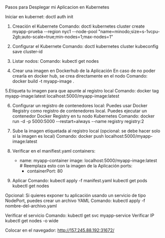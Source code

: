 Pasos para Desplegar mi Aplicacion en Kubernetes

Iniciar en kubernet:
doctl auth init

1. Creación el Kubernete
  Comando:
          doctl kubernetes cluster create myapp-prueba --region nyc1 --node-pool "name=minodo;size=s-1vcpu-2gb;auto-scale=true;min-nodes=1;max-nodes=1"
   
2. Configurar el Kubernete
  Comando:
          doctl kubernetes cluster kubeconfig save cluster-id
3. Listar nodos:
  Comando:
          kubectl get nodes
   
4. Crear una imagen en Dockerhub de la Aplicación
  En caso de no poder crearla en docker hub, se crea directamente en el nodo 
   Comando:
           docker build -t myapp-image .

5.Etiqueta tu imagen para que apunte al registro local
  Comando:
          docker tag myapp-image:latest localhost:5000/myapp-image:latest

6. Configurar un registro de contenedores local:
Puedes usar Docker Registry como registro de contenedores local. Puedes ejecutar un contenedor Docker Registry en tu nodo Kubernetes
  Comando:
          docker run -d -p 5000:5000 --restart=always --name registry registry:2

7. Sube la imagen etiquetada al registro local (opcional: se debe hacer solo si la imagen es local)
  Comando:
          docker push localhost:5000/myapp-image:latest

8. Verificar en el manifiest.yaml
   containers:
      - name: myapp-container
        image: localhost:5000/myapp-image:latest # Reemplaza esto con la imagen de la Aplicación
        ports:
        - containerPort: 80
          
9. Aplicar
    Comando:
           kubectl apply -f manifest.yaml
           kubectl get pods
           kubectl get nodes

Opcional:
Si quieres exponer tu aplicación usando un servicio de tipo NodePort, puedes crear un archivo YAML
Comando:
        kubectl apply -f nombre-del-archivo.yaml

Verificar el servicio
  Comando: 
          kubectl get svc myapp-service
Verificar IP 
kubectl get nodes -o wide

Colocar en el navegador:
http://157.245.88.192:31672/
